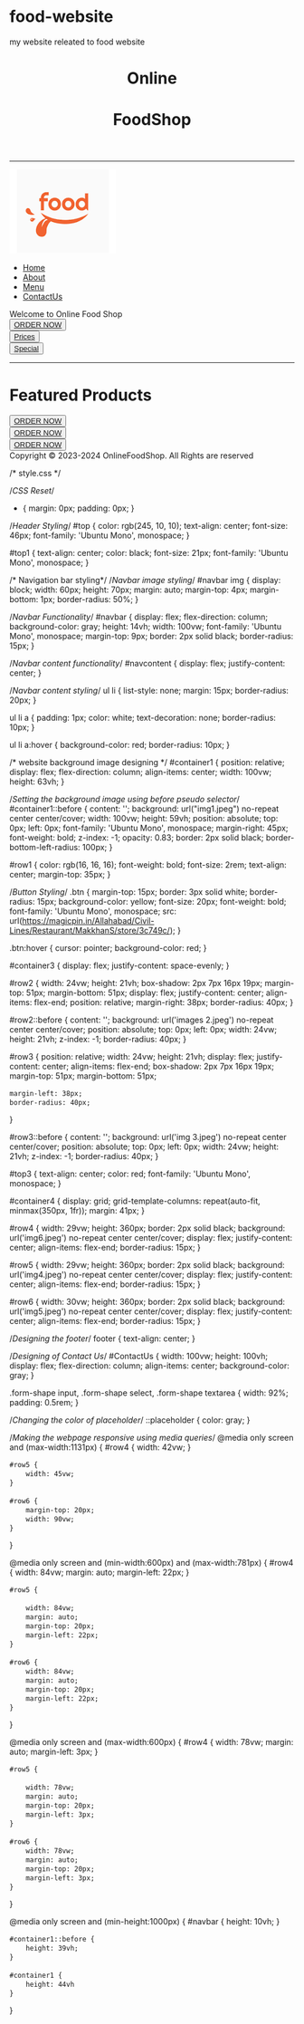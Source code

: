 # food-website
my website releated to food website
<!-- Filename - index.html-->

<!DOCTYPE html>
<html lang="en">

<head>
	<meta charset="UTF-8">
	<meta name="viewport"
		content="width=device-width, initial-scale=1.0">
	<link rel="stylesheet" href="style.css">
	<link href=
"https://fonts.googleapis.com/css2?family=Ubuntu+Mono&display=swap"
		rel="stylesheet">
</head>

<body>
	<header>
		<h1 id="top">Online</h1>
		<h1 id="top1">FoodShop</h1>
	</header>
	<hr>
	<nav id="navbar">
		<img src="img7.jpeg">
		<ul id="navcontent">
			<li><a href="https://magicpin.in/Allahabad/Civil-Lines/Restaurant/MakkhanS/store/3c749c/">Home</a></li>
			<li><a href="https://magicpin.in/Allahabad/Civil-Lines/Restaurant/MakkhanS/store/3c749c/">About</a></li>
			<li><a href="https://magicpin.in/Allahabad/Civil-Lines/Restaurant/MakkhanS/store/3c749c/">Menu</a></li>
			<li><a href="https://magicpin.in/Allahabad/Civil-Lines/Restaurant/MakkhanS/store/3c749c/">ContactUs</a></li>
		</ul>
	</nav>
	<div id="container1">
		<div id="row1">
			Welcome to Online Food Shop
		</div>
		<button class="btn"> <a href="https://magicpin.in/Allahabad/Civil-Lines/Restaurant/MakkhanS/store/3c749c/"> ORDER NOW</button></a>
		<div id="container3">
			<div id="row2">
				<button class="btn"> <a href="https://magicpin.in/Allahabad/Civil-Lines/Restaurant/MakkhanS/store/3c749c/"> Prices</button> </a>
			</div>
			<div id="row3">
				<button class="btn"><a href="https://magicpin.in/Allahabad/Civil-Lines/Restaurant/MakkhanS/store/3c749c/"> Special </button></a>
			</div>
		</div>
	</div>
	<hr>
	<h1 id="top3">Featured Products</h1>
	<div id="container4">
		<div id="row4">
			<button class="btn"> <a href="https://magicpin.in/Allahabad/Civil-Lines/Restaurant/MakkhanS/store/3c749c/"> ORDER NOW</button> </a>
		</div>
		<div id="row5">
			<button class="btn"> <a href="https://magicpin.in/Allahabad/Civil-Lines/Restaurant/MakkhanS/store/3c749c/"> ORDER NOW</button> </a>
		</div>
		<div id="row6">
			<button class="btn"> <a href="https://magicpin.in/Allahabad/Civil-Lines/Restaurant/MakkhanS/store/3c749c/"> ORDER NOW</button> </a>
		</div>
	</div>
	<footer>Copyright © 2023-2024 OnlineFoodShop.
		All Rights are reserved</footer>
</body>

</html>

/* style.css */

/*CSS Reset*/
* {
	margin: 0px;
	padding: 0px;
}

/*Header Styling*/
#top {
	color: rgb(245, 10, 10);
	text-align: center;
	font-size: 46px;
	font-family: 'Ubuntu Mono', monospace;
}

#top1 {
	text-align: center;
	color: black;
	font-size: 21px;
	font-family: 'Ubuntu Mono', monospace;
}

/* Navigation bar styling*/
/*Navbar image styling*/
#navbar img {
	display: block;
	width: 60px;
	height: 70px;
	margin: auto;
    margin-top: 4px;
	margin-bottom: 1px;
    border-radius: 50%;
}

/*Navbar Functionality*/
#navbar {
	display: flex;
	flex-direction: column;
	background-color: gray;
	height: 14vh;
	width: 100vw;
	font-family: 'Ubuntu Mono', monospace;
	margin-top: 9px;
	border: 2px solid black;
	border-radius: 15px;
}

/*Navbar content functionality*/
#navcontent {
	display: flex;
	justify-content: center;
}

/*Navbar content styling*/
ul li {
	list-style: none;
	margin: 15px;
	border-radius: 20px;
}

ul li a {
	padding: 1px;
	color: white;
	text-decoration: none;
	border-radius: 10px;
}

ul li a:hover {
	background-color: red;
	border-radius: 10px;
}

/* website background image designing */
#container1 {
	position: relative;
	display: flex;
	flex-direction: column;
	align-items: center;
	width: 100vw;
	height: 63vh;
}

/*Setting the background image using before pseudo selector*/
#container1::before {
	content: '';
	background: url("img1.jpeg") no-repeat center center/cover;
	width: 100vw;
	height: 59vh;
	position: absolute;
	top: 0px;
	left: 0px;
	font-family: 'Ubuntu Mono', monospace;
	margin-right: 45px;
	font-weight: bold;
	z-index: -1;
	opacity: 0.83;
	border: 2px solid black;
	border-bottom-left-radius: 100px;
}

#row1 {
	color: rgb(16, 16, 16);
	font-weight: bold;
	font-size: 2rem;
	text-align: center;
	margin-top: 35px;
}

/*Button Styling*/
.btn {
	margin-top: 15px;
	border: 3px solid white;
	border-radius: 15px;
	background-color: yellow;
	font-size: 20px;
	font-weight: bold;
	font-family: 'Ubuntu Mono', monospace;
    src: url(https://magicpin.in/Allahabad/Civil-Lines/Restaurant/MakkhanS/store/3c749c/);
}

.btn:hover {
	cursor: pointer;
	background-color: red;
}

#container3 {
	display: flex;
	justify-content: space-evenly;
}

#row2 {
	width: 24vw;
	height: 21vh;
	box-shadow: 2px 7px 16px 19px;
	margin-top: 51px;
	margin-bottom: 51px;
	display: flex;
	justify-content: center;
	align-items: flex-end;
	position: relative;
	margin-right: 38px;
	border-radius: 40px;
}

#row2::before {
	content: '';
	background: url('images 2.jpeg') no-repeat center center/cover;
	position: absolute;
	top: 0px;
	left: 0px;
	width: 24vw;
	height: 21vh;
	z-index: -1;
	border-radius: 40px;
}

#row3 {
	position: relative;
	width: 24vw;
	height: 21vh;
	display: flex;
	justify-content: center;
	align-items: flex-end;
	box-shadow: 2px 7px 16px 19px;
	margin-top: 51px;
	margin-bottom: 51px;

	margin-left: 38px;
	border-radius: 40px;
}

#row3::before {
	content: '';
	background: url('img 3.jpeg') no-repeat center center/cover;
	position: absolute;
	top: 0px;
	left: 0px;
	width: 24vw;
	height: 21vh;
	z-index: -1;
	border-radius: 40px;
}

#top3 {
	text-align: center;
	color: red;
	font-family: 'Ubuntu Mono', monospace;
}

#container4 {
	display: grid;
	grid-template-columns: repeat(auto-fit, minmax(350px, 1fr));
	margin: 41px;
}

#row4 {
	width: 29vw;
	height: 360px;
	border: 2px solid black;
	background: url('img6.jpeg') no-repeat center center/cover;
	display: flex;
	justify-content: center;
	align-items: flex-end;
	border-radius: 15px;
}

#row5 {
	width: 29vw;
	height: 360px;
	border: 2px solid black;
	background: url('img4.jpeg') no-repeat center center/cover;
	display: flex;
	justify-content: center;
	align-items: flex-end;
	border-radius: 15px;
}

#row6 {
	width: 30vw;
	height: 360px;
	border: 2px solid black;
	background: url('img5.jpeg') no-repeat center center/cover;
	display: flex;
	justify-content: center;
	align-items: flex-end;
	border-radius: 15px;
}

/*Designing the footer*/
footer {
	text-align: center;
}

/*Designing of Contact Us*/
#ContactUs {
	width: 100vw;
	height: 100vh;
	display: flex;
	flex-direction: column;
	align-items: center;
	background-color: gray;
}

.form-shape input,
.form-shape select,
.form-shape textarea {
	width: 92%;
	padding: 0.5rem;
}

/*Changing the color of placeholder*/
::placeholder {
	color: gray;
}

/*Making the webpage responsive using media queries*/
@media only screen and (max-width:1131px) {
	#row4 {
		width: 42vw;
	}

	#row5 {
		width: 45vw;
	}

	#row6 {
		margin-top: 20px;
		width: 90vw;
	}
}

@media only screen and (min-width:600px) and (max-width:781px) {
	#row4 {
		width: 84vw;
		margin: auto;
		margin-left: 22px;
	}

	#row5 {

		width: 84vw;
		margin: auto;
		margin-top: 20px;
		margin-left: 22px;
	}

	#row6 {
		width: 84vw;
		margin: auto;
		margin-top: 20px;
		margin-left: 22px;
	}
}

@media only screen and (max-width:600px) {
	#row4 {
		width: 78vw;
		margin: auto;
		margin-left: 3px;
	}

	#row5 {

		width: 78vw;
		margin: auto;
		margin-top: 20px;
		margin-left: 3px;
	}

	#row6 {
		width: 78vw;
		margin: auto;
		margin-top: 20px;
		margin-left: 3px;
	}
}

@media only screen and (min-height:1000px) {
	#navbar {
		height: 10vh;
	}

	#container1::before {
		height: 39vh;
	}

	#container1 {
		height: 44vh
	}
}
